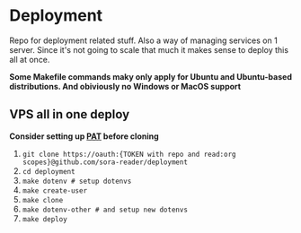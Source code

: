 # Deployment

Repo for deployment related stuff. Also a way of managing services on 1 server. Since it's not going to scale that much it makes sense to deploy this all at once.

**Some Makefile commands maky only apply for Ubuntu and Ubuntu-based distributions. And obiviously no Windows or MacOS support**

## VPS all in one deploy

**Consider setting up [PAT](https://docs.github.com/en/authentication/keeping-your-account-and-data-secure/creating-a-personal-access-token) before cloning**

1. `git clone https://oauth:{TOKEN with repo and read:org scopes}@github.com/sora-reader/deployment`
2. `cd deployment`
3. `make dotenv # setup dotenvs`
4. `make create-user`
5. `make clone`
6. `make dotenv-other # and setup new dotenvs`
7. `make deploy`

